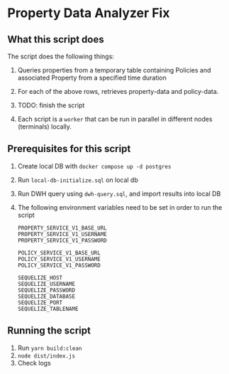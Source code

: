 # Property Data Analyzer Fix

## What this script does

The script does the following things:

1. Queries properties from a temporary table containing Policies and associated Property from a specified time duration

2. For each of the above rows, retrieves property-data and policy-data. 

3. TODO: finish the script

4. Each script is a `worker` that can be run in parallel in different nodes (terminals) locally.


## Prerequisites for this script

1. Create local DB with `docker compose up -d postgres`

2. Run `local-db-initialize.sql` on local db

3. Run DWH query using `dwh-query.sql`, and import results into local DB

4. The following environment variables need to be set in order to run the script
    ```shell
    PROPERTY_SERVICE_V1_BASE_URL
    PROPERTY_SERVICE_V1_USERNAME
    PROPERTY_SERVICE_V1_PASSWORD
    
    POLICY_SERVICE_V1_BASE_URL
    POLICY_SERVICE_V1_USERNAME
    POLICY_SERVICE_V1_PASSWORD
      
    SEQUELIZE_HOST
    SEQUELIZE_USERNAME
    SEQUELIZE_PASSWORD
    SEQUELIZE_DATABASE
    SEQUELIZE_PORT
    SEQUELIZE_TABLENAME
    ```

## Running the script

1. Run `yarn build:clean`
2. `node dist/index.js`
3. Check logs
